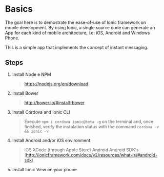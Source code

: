 # Basics

The goal here is to demostrate the ease-of-use of Ionic framework on mobile development. By using Ionic, a single source code can generate an App for each kind of mobile architecture, i.e: iOS, Android and Windows Phone.

This is a simple app that implements the concept of instant messaging. 


## Steps

1. Install Node e NPM
	> https://nodejs.org/en/download
2. Install Bower
	> http://bower.io/#install-bower
3. Install Cordova and Ionic CLI
	> Execute `npm i cordova ionic@beta -g` on the terminal and, once finished, verify the instalation status with the 
	command `cordova -v && ionic -v`
4. Install Android and/or iOS environment
	> iOS
    	XCode (through Apple Store)
	> Android
    	Android SDK's (http://ionicframework.com/docs/v2/resources/what-is/#android-sdk)
5. Install Ionic View on your phone 

